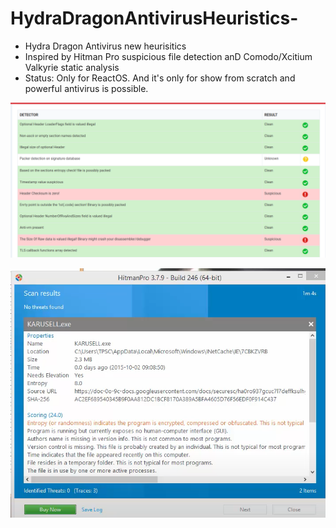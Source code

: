 # HydraDragonAntivirusHeuristics-
- Hydra Dragon Antivirus new heurisitics
- Inspired by Hitman Pro suspicious file detection anD Comodo/Xcitium Valkyrie static analysis
- Status: Only for ReactOS. And it's only for show from scratch and powerful antivirus is possible.
<p align="center">
<img src="assets/comodovalkyrie.png" width=600px>
</p>
<p align="center">
<img src="assets/hitmanpro.png" width=600px>
</p>